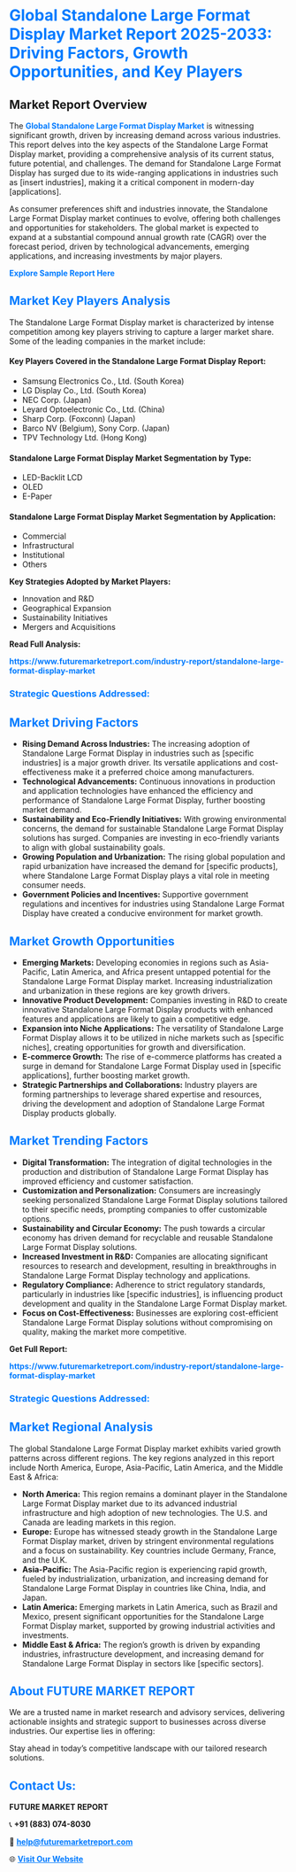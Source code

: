 <h1 style="color: #007BFF;">Global Standalone Large Format Display Market Report 2025-2033: Driving Factors, Growth Opportunities, and Key Players</h1>

<section id="overview">
<h2>Market Report Overview</h2>
<p>The <a href="https://www.futuremarketreport.com/industry-report/standalone-large-format-display-market" style="color: #007BFF; text-decoration: none;"><strong>Global Standalone Large Format Display Market</strong></a> is witnessing significant growth, driven by increasing demand across various industries. This report delves into the key aspects of the Standalone Large Format Display market, providing a comprehensive analysis of its current status, future potential, and challenges. The demand for Standalone Large Format Display has surged due to its wide-ranging applications in industries such as [insert industries], making it a critical component in modern-day [applications].</p>
<p>As consumer preferences shift and industries innovate, the Standalone Large Format Display market continues to evolve, offering both challenges and opportunities for stakeholders. The global market is expected to expand at a substantial compound annual growth rate (CAGR) over the forecast period, driven by technological advancements, emerging applications, and increasing investments by major players.</p>
</section>

<section id="overview">
<p><a href="https://www.futuremarketreport.com/request-sample/reportId=53913" style="color: #007BFF; text-decoration: none;"><strong>Explore Sample Report Here</strong></a></p>
</section>

<section id="key-players">
<h2 style="color: #007BFF;">Market Key Players Analysis</h2>
<p>The Standalone Large Format Display market is characterized by intense competition among key players striving to capture a larger market share. Some of the leading companies in the market include:</p>
<h4>Key Players Covered in the Standalone Large Format Display Report:</h4>
<ul><li>Samsung Electronics Co., Ltd. (South Korea)</li><li>LG Display Co., Ltd. (South Korea)</li><li>NEC Corp. (Japan)</li><li>Leyard Optoelectronic Co., Ltd. (China)</li><li>Sharp Corp. (Foxconn) (Japan)</li><li>Barco NV (Belgium), Sony Corp. (Japan)</li><li>TPV Technology Ltd. (Hong Kong)</li></ul>
<h4>Standalone Large Format Display Market Segmentation by Type:</h4>
<ul><li>LED-Backlit LCD</li><li>OLED</li><li>E-Paper</li></ul>

<h4>Standalone Large Format Display Market Segmentation by Application:</h4>
<ul><li>Commercial</li><li>Infrastructural</li><li>Institutional</li><li>Others</li></ul>
<p><strong>Key Strategies Adopted by Market Players:</strong></p>
<ul>
<li>Innovation and R&D</li>
<li>Geographical Expansion</li>
<li>Sustainability Initiatives</li>
<li>Mergers and Acquisitions</li>
</ul>
</section>

<section>
<p><strong>Read Full Analysis: </strong></p><a href="https://www.futuremarketreport.com/industry-report/standalone-large-format-display-market" style="color: #007BFF; text-decoration: none;"><strong>https://www.futuremarketreport.com/industry-report/standalone-large-format-display-market</strong></a>
<h3 style="color: #007BFF;">Strategic Questions Addressed:</h3>
</section>

<section id="driving-factors">
<h2 style="color: #007BFF;">Market Driving Factors</h2>
<ul>
<li><strong>Rising Demand Across Industries:</strong> The increasing adoption of Standalone Large Format Display in industries such as [specific industries] is a major growth driver. Its versatile applications and cost-effectiveness make it a preferred choice among manufacturers.</li>
<li><strong>Technological Advancements:</strong> Continuous innovations in production and application technologies have enhanced the efficiency and performance of Standalone Large Format Display, further boosting market demand.</li>
<li><strong>Sustainability and Eco-Friendly Initiatives:</strong> With growing environmental concerns, the demand for sustainable Standalone Large Format Display solutions has surged. Companies are investing in eco-friendly variants to align with global sustainability goals.</li>
<li><strong>Growing Population and Urbanization:</strong> The rising global population and rapid urbanization have increased the demand for [specific products], where Standalone Large Format Display plays a vital role in meeting consumer needs.</li>
<li><strong>Government Policies and Incentives:</strong> Supportive government regulations and incentives for industries using Standalone Large Format Display have created a conducive environment for market growth.</li>
</ul>
</section>

<section id="growth-opportunities">
<h2 style="color: #007BFF;">Market Growth Opportunities</h2>
<ul>
<li><strong>Emerging Markets:</strong> Developing economies in regions such as Asia-Pacific, Latin America, and Africa present untapped potential for the Standalone Large Format Display market. Increasing industrialization and urbanization in these regions are key growth drivers.</li>
<li><strong>Innovative Product Development:</strong> Companies investing in R&D to create innovative Standalone Large Format Display products with enhanced features and applications are likely to gain a competitive edge.</li>
<li><strong>Expansion into Niche Applications:</strong> The versatility of Standalone Large Format Display allows it to be utilized in niche markets such as [specific niches], creating opportunities for growth and diversification.</li>
<li><strong>E-commerce Growth:</strong> The rise of e-commerce platforms has created a surge in demand for Standalone Large Format Display used in [specific applications], further boosting market growth.</li>
<li><strong>Strategic Partnerships and Collaborations:</strong> Industry players are forming partnerships to leverage shared expertise and resources, driving the development and adoption of Standalone Large Format Display products globally.</li>
</ul>
</section>

<section id="trending-factors">
<h2 style="color: #007BFF;">Market Trending Factors</h2>
<ul>
<li><strong>Digital Transformation:</strong> The integration of digital technologies in the production and distribution of Standalone Large Format Display has improved efficiency and customer satisfaction.</li>
<li><strong>Customization and Personalization:</strong> Consumers are increasingly seeking personalized Standalone Large Format Display solutions tailored to their specific needs, prompting companies to offer customizable options.</li>
<li><strong>Sustainability and Circular Economy:</strong> The push towards a circular economy has driven demand for recyclable and reusable Standalone Large Format Display solutions.</li>
<li><strong>Increased Investment in R&D:</strong> Companies are allocating significant resources to research and development, resulting in breakthroughs in Standalone Large Format Display technology and applications.</li>
<li><strong>Regulatory Compliance:</strong> Adherence to strict regulatory standards, particularly in industries like [specific industries], is influencing product development and quality in the Standalone Large Format Display market.</li>
<li><strong>Focus on Cost-Effectiveness:</strong> Businesses are exploring cost-efficient Standalone Large Format Display solutions without compromising on quality, making the market more competitive.</li>
</ul>
</section>

<section>
<p><strong>Get Full Report: </strong></p><a href="https://www.futuremarketreport.com/industry-report/standalone-large-format-display-market" style="color: #007BFF; text-decoration: none;"><strong>https://www.futuremarketreport.com/industry-report/standalone-large-format-display-market</strong></a>
<h3 style="color: #007BFF;">Strategic Questions Addressed:</h3>
</section>


<section id="regional-analysis">
<h2 style="color: #007BFF;">Market Regional Analysis</h2>
<p>The global Standalone Large Format Display market exhibits varied growth patterns across different regions. The key regions analyzed in this report include North America, Europe, Asia-Pacific, Latin America, and the Middle East & Africa:</p>
<ul>
<li><strong>North America:</strong> This region remains a dominant player in the Standalone Large Format Display market due to its advanced industrial infrastructure and high adoption of new technologies. The U.S. and Canada are leading markets in this region.</li>
<li><strong>Europe:</strong> Europe has witnessed steady growth in the Standalone Large Format Display market, driven by stringent environmental regulations and a focus on sustainability. Key countries include Germany, France, and the U.K.</li>
<li><strong>Asia-Pacific:</strong> The Asia-Pacific region is experiencing rapid growth, fueled by industrialization, urbanization, and increasing demand for Standalone Large Format Display in countries like China, India, and Japan.</li>
<li><strong>Latin America:</strong> Emerging markets in Latin America, such as Brazil and Mexico, present significant opportunities for the Standalone Large Format Display market, supported by growing industrial activities and investments.</li>
<li><strong>Middle East & Africa:</strong> The region’s growth is driven by expanding industries, infrastructure development, and increasing demand for Standalone Large Format Display in sectors like [specific sectors].</li>
</ul>
</section>

<footer>
<h2 style="color: #007BFF;">About FUTURE MARKET REPORT</h2>
<p>We are a trusted name in market research and advisory services, delivering actionable insights and strategic support to businesses across diverse industries. Our expertise lies in offering:</p>

<p>Stay ahead in today’s competitive landscape with our tailored research solutions.</p>

<h2 style="color: #007BFF;">Contact Us:</h2>
<p><strong>FUTURE MARKET REPORT</strong></p>
<p>📞 <strong>+91 (883) 074-8030</strong></p>
<p>📧 <strong><a href="mailto:help@futuremarketreport.com" style="color: #007BFF;">help@futuremarketreport.com</a></strong></p>
<p>🌐 <strong><a href="https://www.futuremarketreport.com/" style="color: #007BFF;">Visit Our Website</a></strong></p>
</footer>